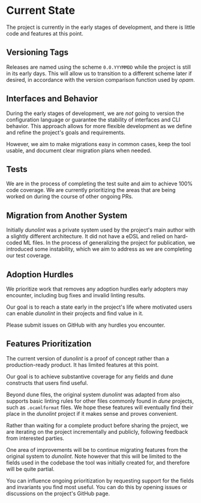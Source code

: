 # Current State

The project is currently in the early stages of development, and there is little code and features at this point.

## Versioning Tags

Releases are named using the scheme `0.0.YYYMMDD` while the project is still in its early days. This will allow us to transition to a different scheme later if desired, in accordance with the version comparison function used by *opam*.

## Interfaces and Behavior

During the early stages of development, we are *not* going to version the configuration language or guarantee the stability of interfaces and CLI behavior. This approach allows for more flexible development as we define and refine the project's goals and requirements.

However, we aim to make migrations easy in common cases, keep the tool usable, and document clear migration plans when needed.

## Tests

We are in the process of completing the test suite and aim to achieve 100% code coverage. We are currently prioritizing the areas that are being worked on during the course of other ongoing PRs.

## Migration from Another System

Initially *dunolint* was a private system used by the project's main author with a slightly different architecture. It did not have a eDSL and relied on hard-coded ML files. In the process of generalizing the project for publication, we introduced some instability, which we aim to address as we are completing our test coverage.

## Adoption Hurdles

We prioritize work that removes any adoption hurdles early adopters may encounter, including bug fixes and invalid linting results.

Our goal is to reach a state early in the project's life where motivated users can enable *dunolint* in their projects and find value in it.

Please submit issues on GitHub with any hurdles you encounter.

## Features Prioritization

The current version of *dunolint* is a proof of concept rather than a production-ready product. It has limited features at this point.

Our goal is to achieve substantive coverage for any fields and dune constructs that users find useful.

Beyond dune files, the original system *dunolint* was adapted from also supports basic linting rules for other files commonly found in *dune* projects, such as `.ocamlformat` files. We hope these features will eventually find their place in the *dunolint* project if it makes sense and proves convenient.

Rather than waiting for a complete product before sharing the project, we are iterating on the project incrementally and publicly, following feedback from interested parties.

One area of improvements will be to continue migrating features from the original system to *dunolint*. Note however that this will be limited to the fields used in the codebase the tool was initially created for, and therefore will be quite partial.

You can influence ongoing prioritization by requesting support for the fields and invariants you find most useful. You can do this by opening issues or discussions on the project's GitHub page.

